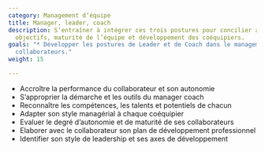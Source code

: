 ```yaml
---
category: Management d’équipe
title: Manager, leader, coach
description: S’entraîner à intégrer ces trois postures pour concilier atteinte des
  objectifs, maturité de l’équipe et développement des coéquipiers.
goals: "* Développer les postures de Leader et de Coach dans le management de ses
  collaborateurs."
weight: 15

---
```

* Accroître la performance du collaborateur et son autonomie
* S’approprier la démarche et les outils du manager coach
* Reconnaître les compétences, les talents et potentiels de chacun
* Adapter son style managérial à chaque coéquipier 
* Evaluer le degré d’autonomie et de maturité de ses collaborateurs
* Elaborer avec le collaborateur son plan de développement professionnel
* Identifier son style de leadership et ses axes de développement